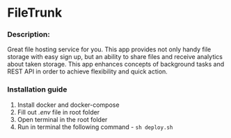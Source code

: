 # FileTrunk

### Description:
Great file hosting service for you. This app provides not only handy file storage with easy sign up, but an ability to share files and receive analytics about taken storage. This app enhances concepts of background tasks and REST API in order to achieve flexibility and quick action.

### Installation guide
1. Install docker and docker-compose
2. Fill out *.env* file in root folder
3. Open terminal in the root folder
4. Run in terminal the following command - `sh deploy.sh`
